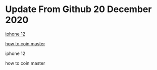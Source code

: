 # Update From Github 20 December 2020

[iphone 12](https://apple.breezyclothingco.com)

[how to coin master](https://1coinmasterofficial.blogspot.com)
      
iphone 12

how to coin master
